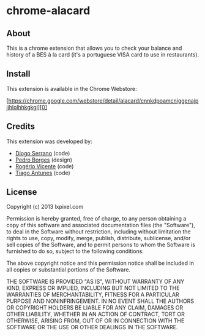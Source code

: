 # chrome-alacard

## About

This is a chrome extension that allows you to check your balance and history of a BES à la card (it's a portuguese VISA card to use in restaurants).

## Install

This extension is available in the Chrome Webstore:

[https://chrome.google.com/webstore/detail/alacard/cnnkdpoamcniggenajpjjhlolhhkgkgj][0]

## Credits

This extension was developed by:

- [Diogo Serrano][1] (code)
- [Pedro Borges][2] (design)
- [Rogério Vicente][3] (code)
- [Tiago Antunes][4] (code)

## License

Copyright (c) 2013 lxpixel.com

Permission is hereby granted, free of charge, to any person obtaining a copy of this software and associated documentation files (the "Software"), to deal in the Software without restriction, including without limitation the rights to use, copy, modify, merge, publish, distribute, sublicense, and/or sell copies of the Software, and to permit persons to whom the Software is furnished to do so, subject to the following conditions:

The above copyright notice and this permission notice shall be included in all copies or substantial portions of the Software.

THE SOFTWARE IS PROVIDED "AS IS", WITHOUT WARRANTY OF ANY KIND, EXPRESS OR IMPLIED, INCLUDING BUT NOT LIMITED TO THE WARRANTIES OF MERCHANTABILITY, FITNESS FOR A PARTICULAR PURPOSE AND NONINFRINGEMENT. IN NO EVENT SHALL THE AUTHORS OR COPYRIGHT HOLDERS BE LIABLE FOR ANY CLAIM, DAMAGES OR OTHER LIABILITY, WHETHER IN AN ACTION OF CONTRACT, TORT OR OTHERWISE, ARISING FROM, OUT OF OR IN CONNECTION WITH THE SOFTWARE OR THE USE OR OTHER DEALINGS IN THE SOFTWARE.


[0]: https://chrome.google.com/webstore/detail/alacard/cnnkdpoamcniggenajpjjhlolhhkgkgj
[1]: https://github.com/diogopms
[2]: https://github.com/pfdborges
[3]: https://github.com/rogeriopvl
[4]: https://github.com/tiagoantunespt

